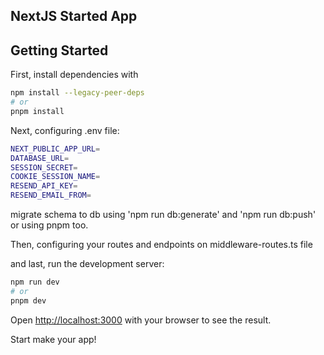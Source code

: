 ## NextJS Started App

## Getting Started

First, install dependencies with
```bash
npm install --legacy-peer-deps
# or
pnpm install
```


Next, configuring .env file:
```bash
NEXT_PUBLIC_APP_URL=
DATABASE_URL=
SESSION_SECRET=
COOKIE_SESSION_NAME=
RESEND_API_KEY=
RESEND_EMAIL_FROM=
```

migrate schema to db using 'npm run db:generate' and 'npm run db:push' or using pnpm too.

Then, configuring your routes and endpoints on middleware-routes.ts file

and last, run the development server:

```bash
npm run dev
# or
pnpm dev
```


Open [http://localhost:3000](http://localhost:3000) with your browser to see the result.

Start make your app!
